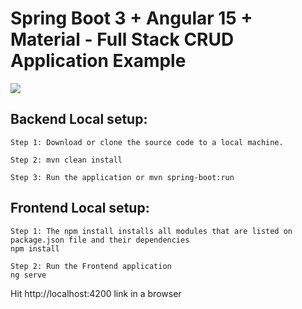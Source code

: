 # Spring Boot 3 + Angular 15 + Material - Full Stack CRUD Application Example

<img src="[https://blogger.googleusercontent.com/img/b/R29vZ2xl/AVvXsEihoursbZexd8silQ1FTq49Arr08lyVoxmVL6B5JKqvuGa7jFuk8jTtSTuX1v0ctr2qbVpvZ9h5Ls_xs7rVfWh2vDusQtb7R6tPxlD4QjpHP7cvjVjlC8G0pvIZq4iwRI0bgdTNWbqO8gxSbJFov8gYdXWqtxngLa4WpKMj6eM5t-Kyv_v4QD713r_NFA/s1312/adduserui.png](https://blogger.googleusercontent.com/img/b/R29vZ2xl/AVvXsEgZhx9i31KGfR1HncQznpSjbulWRvkFOmAay9he-twsOTsrWNeKGg2TNPp_XKQ4RI4Ebg14C3mzWimIk_QJX-swGrSRpWggvvG4dKczCLUniXDEhCxgIQsfyApeWoSTk8GXLS_JYggtXaipUnNcjgc2s3FTlrZoT5r_xqsepaPnoLSVboAfDvWZhelpL985/s1357/spring-boot-angular-material-crud-ui-master.png)" >
<h2>Backend Local setup:</h2>

```
Step 1: Download or clone the source code to a local machine.

Step 2: mvn clean install

Step 3: Run the application or mvn spring-boot:run
```


<h2>Frontend Local setup:</h2>

```
Step 1: The npm install installs all modules that are listed on package.json file and their dependencies
npm install

Step 2: Run the Frontend application 
ng serve
```

Hit http://localhost:4200 link in a browser
